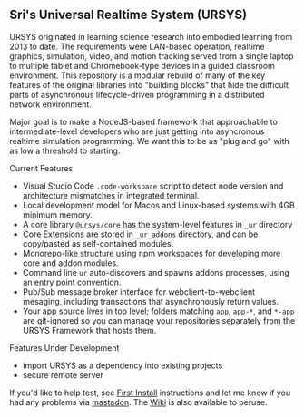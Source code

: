 ## Sri's Universal Realtime System (URSYS)

URSYS originated in learning science research into embodied learning from 2013 to date. The requirements were LAN-based operation, realtime graphics, simulation, video, and motion tracking served from a single laptop to multiple tablet and Chromebook-type devices in a guided classroom environment. This repository is a modular rebuild of many of the key features of the original libraries into "building blocks" that hide the difficult parts of asynchronous lifecycle-driven programming in a distributed network environment. 

Major goal is to make a NodeJS-based framework that approachable to intermediate-level developers who are just getting into asyncronous realtime simulation programming. We want this to be as "plug and go" with as low a threshold to starting.

Current Features

* Visual Studio Code `.code-workspace` script to detect node version and architecture mismatches in integrated terminal.
* Local development model for Macos and Linux-based systems with 4GB minimum memory.
* A core library `@ursys/core` has the system-level features in `_ur` directory
* Core Extensions are stored in `_ur_addons` directory, and can be copy/pasted as self-contained modules.
* Monorepo-like structure using npm workspaces for developing more core and addon modules.
* Command line `ur` auto-discovers and spawns addons processes, using an entry point convention.
* Pub/Sub message broker interface for webclient-to-webclient mesaging, including transactions that asynchronously return values.
* Your app source lives in top level; folders matching `app`, `app-*`, and `*-app` are git-ignored so you can manage your repositories separately from the URSYS Framework that hosts them.

Features Under Development

* import URSYS as a dependency into existing projects
* secure remote server 

If you'd like to help test, see [First Install](https://github.com/dsriseah/ursys/wiki/Installation) instructions and let me know if you had any problems via [mastadon](https://opalstack.social/@dsri). The [Wiki](https://github.com/dsriseah/wiki) is also available to peruse.



